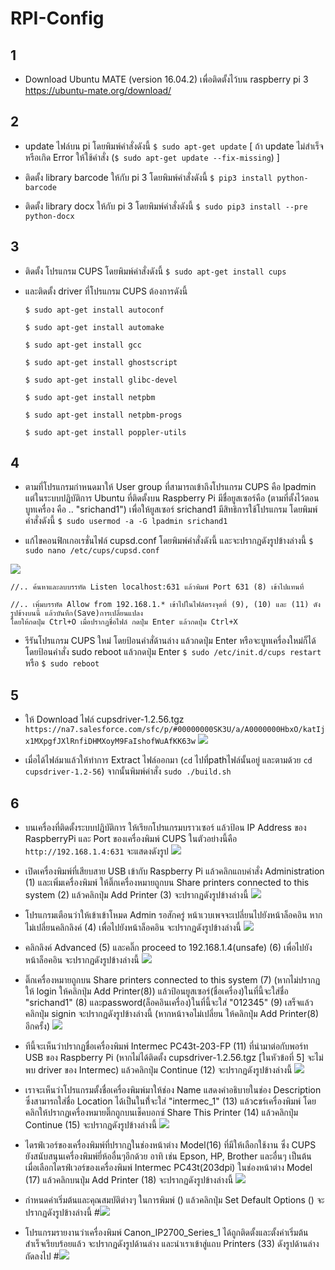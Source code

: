 # RPI-Config
## 1
- Download Ubuntu MATE (version 16.04.2) เพื่อติดตั้งไว้บน raspberry pi 3
https://ubuntu-mate.org/download/

## 2
- update ไฟล์บน pi โดยพิมพ์คำสั่งดังนี้
    `$ sudo apt-get update`   [ ถ้า update ไม่สำเร็จหรือเกิด Error ให้ใช้คำสั่ง  (`$ sudo apt-get update --fix-missing`) ]

- ติดตั้ง library barcode ให้กับ pi 3 โดยพิมพ์คำสั่งดังนี้
    `$ pip3 install python-barcode`

- ติดตั้ง library docx ให้กับ pi 3 โดยพิมพ์คำสั่งดังนี้
    `$ sudo pip3 install --pre python-docx`
    
## 3
- ติดตั้ง โปรแกรม CUPS โดยพิมพ์คำสั่งดังนี้
    `$ sudo apt-get install cups`
    
- และติดตั้ง driver ที่โปรแกรม CUPS ต้องการดังนี้
    
    `$ sudo apt-get install autoconf` 
    
    `$ sudo apt-get install automake`
    
    `$ sudo apt-get install gcc`
    
    `$ sudo apt-get install ghostscript`
    
    `$ sudo apt-get install glibc-devel`
    
    `$ sudo apt-get install netpbm`
    
    `$ sudo apt-get install netpbm-progs`
    
    `$ sudo apt-get install poppler-utils`
    
## 4
- ตามที่โปรแกรมกำหนดมาให้ User group ที่สามารถเข้าถึงโปรแกรม CUPS คือ lpadmin แต่ในระบบปฏิบัติการ Ubuntu ที่ติดตั้งบน Raspberry Pi มีชื่อยูสเซอร์คือ
(ตามที่ตั้งไว้ตอน บูทเครื่อง คือ .. "srichand1") เพื่อให้ยูสเซอร์ srichand1 มีสิทธิการใช้โปรแกรม โดยพิมพ์คำสั่งดังนี้
    `$ sudo usermod -a -G lpadmin srichand1`

- แก้ไขคอนฟิกเกอเรชั่นไฟล์ cupsd.conf โดยพิมพ์คำสั่งดังนี้ และจะปรากฏดังรูปข้างล่างนี้ 
    `$ sudo nano /etc/cups/cupsd.conf`

![](http://fa.lnwfile.com/_/fa/_raw/x0/xx/99.png)

    //.. ค้นหาและลบบรรทัด Listen localhost:631 แล้วพิมพ์ Port 631 (8) เข้าไปแทนที่
    
    //.. เพิ่มบรรทัด Allow from 192.168.1.* เข้าไปในไฟล์ตรงจุดที่ (9), (10) และ (11) ดังรูปข้างบนนี้ แล้วบันทึก(Save)การเปลี่ยนแปลง 
    โดยให้กดปุ่ม Ctrl+O เมื่อปรากฏชื่อไฟล์ กดปุ่ม Enter แล้วกดปุ่ม Ctrl+X 

- รีรันโปรแกรม CUPS ใหม่ โดยป้อนคำสั่ด้านล่าง แล้วกดปุ่ม Enter หรือจะบูทเครื่องใหม่ก็ได้ โดยป้อนคำสั่ง sudo reboot แล้วกดปุ่ม Enter
    `$ sudo /etc/init.d/cups restart`
    หรือ
    `$ sudo reboot`
    
## 5 
- ให้ Download ไฟล์ cupsdriver-1.2.56.tgz
    `https://na7.salesforce.com/sfc/p/#00000000SK3U/a/A0000000HbxO/katIjx1MXpgfJXlRnfiDHMXoyM9FaIshofWuAfKK63w`
![](https://www.picz.in.th/images/2018/06/14/4gI31t.png)

- เมื่อได้ไฟล์มาแล้วให้ทำการ Extract ไฟล์ออกมา (`cd` ไปที่pathไฟล์นั้นอยู่ และตามด้วย `cd cupsdriver-1.2-56`) จากนั้นพิมพ์คำสั่ง `sudo ./build.sh`

## 6
- บนเครื่องที่ติดตั้งระบบปฏิบัติการ ให้เรียกโปรแกรมบราวเซอร์ แล้วป้อน IP Address ของ RaspberryPi และ Port ของเครื่องพิมพ์ CUPS ในตัวอย่างนี้คือ `http://192.168.1.4:631` จะแสดงดังรูป
![](https://www.picz.in.th/images/2018/06/14/4i4zXa.png)

- เปิดเครื่องพิมพ์ที่เสียบสาย USB เข้ากับ Raspberry Pi แล้วคลิกแถบคำสั่ง Administration (1) และเพิ่มเครื่องพิมพ์ ให้ติ๊กเครื่องหมายถูกบน Share printers connected to this system (2) แล้วคลิกปุ่ม Add Printer (3) จะปรากฏดังรูปข้างล่างนี้
![](https://www.picz.in.th/images/2018/06/14/4ifnbV.png)

- โปรแกรมเตือนว่าให้เข้าเข้าโหมด Admin รอสักครู่ หน้าเวบเพจจะเปลี่ยนไปยังหน้าล็อคอิน หากไม่เปลี่ยนคลิกลิงค์ (4) เพื่อไปยังหน้าล็อคอิน จะปรากฏดังรูปข้างล่างนี้
![](https://www.picz.in.th/images/2018/06/15/4itJyq.png)

- คลิกลิงค์ Advanced (5) และคลิ๊ก proceed to 192.168.1.4(unsafe) (6) เพื่อไปยังหน้าล็อคอิน จะปรากฏดังรูปข้างล่างนี้
![](https://www.picz.in.th/images/2018/06/15/4itMUu.png)

- ติ๊กเครื่องหมายถูกบน Share printers connected to this system (7) (หากไม่ปรากฏให้ login ให้คลิกปุ่ม Add Printer(8)) แล้วป้อนยูสเซอร์(ชื่อเครื่อง)ในที่นี้จะใส่ชื่อ "srichand1" (8) และpassword(ล็อคอินเครื่อง)ในที่นี้จะใส่ "012345" (9) เสร็จแล้วคลิกปุ่ม signin จะปรากฏดังรูปข้างล่างนี้ (หากหน้าจอไม่เปลี่ยน ให้คลิกปุ่ม Add Printer(8) อีกครั้ง)
![](https://www.picz.in.th/images/2018/06/15/4iw1Fg.png)

- ทีนี้จะเห็นว่าปรากฏชื่อเครื่องพิมพ์ Intermec PC43t-203-FP (11) ที่นำมาต่อกับพอร์ท USB ของ Raspberry Pi (หากไม่ได้ติดตั้ง cupsdriver-1.2.56.tgz [ในหัวข้อที่ 5] จะไม่พบ driver ของ Intermec) แล้วคลิกปุ่ม Continue (12) จะปรากฏดังรูปข้างล่างนี้
![](https://www.picz.in.th/images/2018/06/15/4iwVJk.png)

- เราจะเห็นว่าโปรแกรมตั้งชื่อเครื่องพิมพ์มาให้ช่อง Name แสดงคำอธิบายในช่อง Description ซึ่งสามารถใส่ชื่อ Location ได้เป็นในที่้จะใส่ "intermec_1" (13)  แล้วcชร์เครื่องพิมพ์ โดยคลิกให้ปรากฏเครื่องหมายติ๊กถูกบนเช็คบอกซ์ Share This Printer (14)  แล้วคลิกปุ่ม Continue (15) จะปรากฏดังรูปข้างล่างนี้
![](https://www.picz.in.th/images/2018/06/15/4i1xLl.png)

- ไดรฟ์เวอร์ของเครื่องพิมพ์ที่ปรากฏในช่องหน้าต่าง Model(16) ที่มีให้เลือกใช้งาน ซึ่ง CUPS ยังสนับสนุนเครื่องพิมพ์ยี่ห้ออื่นๆอีกด้วย อาทิ เช่น Epson, HP, Brother และอื่นๆ เป็นต้น เมื่อเลือกไดรฟ์เวอร์ของเครื่องพิมพ์ Intermec PC43t(203dpi) ในช่องหน้าต่าง Model (17)  แล้วคลิกบนปุ่ม Add Printer (18) จะปรากฏดังรูปข้างล่างนี้
![](https://www.picz.in.th/images/2018/06/15/4i1rx9.png)

- กำหนดค่าเริ่มต้นและคุณสมบัติต่างๆ ในการพิมพ์ () แล้วคลิกปุ่ม Set Default Options () จะปรากฏดังรูปข้างล่างนี้ 
#![](https://www.picz.in.th/images/2018/06/15/4iwVJk.png)

- โปรแกรมรายงานว่าเครื่องพิมพ์ Canon_IP2700_Series_1 ได้ถูกติดตั้งและตั้งค่าเริ่มต้นสำเร็จเรียบร้อยแล้ว จะปรากฏดังรูปด้านล่าง และนำเราเข้าสู่แถบ Printers (33) ดังรูปด้านล่างถัดลงไป
#![](https://www.picz.in.th/images/2018/06/15/4iwVJk.png)








